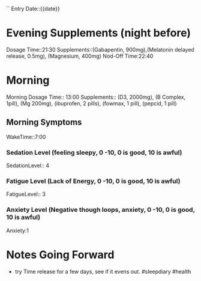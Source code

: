 ``
Entry Date::{{date}}
# Evening Supplements (night before)
Dosage Time::21:30
Supplements::(Gabapentin, 900mg),(Melatonin delayed release, 0.5mg), (Magnesium, 400mg)
Nod-Off Time:22:40
# Morning
Morning Dosage Time:: 13:00
Supplements:: (D3, 2000mg), (B Complex, 1pill), (Mg 200mg),  (ibuprofen, 2 pills), (fowmax, 1 pill), (pepcid, 1 pill)
## Morning Symptoms
WakeTime::7:00
### Sedation Level (feeling sleepy, 0 -10, 0 is good, 10 is awful) 
SedationLevel:: 4
### Fatigue Level (Lack of Energy, 0 -10, 0 is good, 10 is awful) 
FatigueLevel:: 3
### Anxiety Level (Negative though loops, anxiety, 0 -10, 0 is good, 10 is awful)
Anxiety:1

# Notes Going Forward
- try Time release for a few days, see if it evens out.
#sleepdiary
#health 
